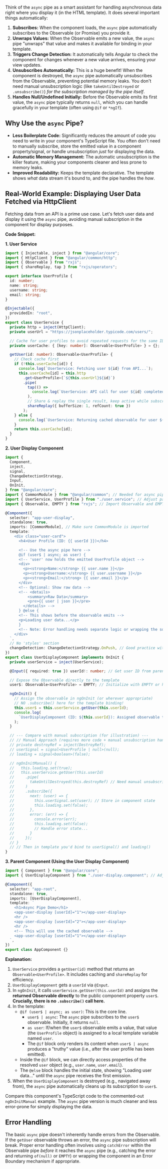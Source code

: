 Think of the `async` pipe as a smart assistant for handling asynchronous data right where you display it (in the HTML template). It does several important things automatically:

1.  **Subscribes:** When the component loads, the `async` pipe automatically subscribes to the Observable (or Promise) you provide it.
2.  **Unwraps Values:** When the Observable emits a new value, the `async` pipe "unwraps" that value and makes it available for binding in your template.
3.  **Triggers Change Detection:** It automatically tells Angular to check the component for changes whenever a new value arrives, ensuring your view updates.
4.  **Unsubscribes Automatically:** This is a huge benefit! When the component is destroyed, the `async` pipe automatically unsubscribes from the Observable, preventing potential memory leaks. You don't need manual unsubscription logic (like `takeUntilDestroyed` or `.unsubscribe()`) _for the subscription managed by the pipe itself_.
5.  **Handles Null/Undefined Initially:** Before the Observable emits its first value, the `async` pipe typically returns `null`, which you can handle gracefully in your template (often using `@if` or `*ngIf`).

## Why Use the `async` Pipe?

- **Less Boilerplate Code:** Significantly reduces the amount of code you need to write in your component's TypeScript file. You often don't need to manually subscribe, store the emitted value in a component property/signal, or handle unsubscription _just_ for displaying the data.
- **Automatic Memory Management:** The automatic unsubscription is the killer feature, making your components cleaner and less prone to memory leaks.
- **Improved Readability:** Keeps the template declarative. The template shows _what_ data stream it's bound to, and the pipe handles the _how_.

## Real-World Example: Displaying User Data Fetched via HttpClient

Fetching data from an API is a prime use case. Let's fetch user data and display it using the `async` pipe, avoiding manual subscription in the component for display purposes.

**Code Snippet:**

**1. User Service**

```typescript
import { Injectable, inject } from "@angular/core";
import { HttpClient } from "@angular/common/http";
import { Observable } from "rxjs";
import { shareReplay, tap } from "rxjs/operators";

export interface UserProfile {
  id: number;
  name: string;
  username: string;
  email: string;
}

@Injectable({
  providedIn: "root",
})
export class UserService {
  private http = inject(HttpClient);
  private userUrl = "https://jsonplaceholder.typicode.com/users/";

  // Cache for user profiles to avoid repeated requests for the same ID
  private userCache: { [key: number]: Observable<UserProfile> } = {};

  getUser(id: number): Observable<UserProfile> {
    // Check cache first
    if (!this.userCache[id]) {
      console.log(`UserService: Fetching user ${id} from API...`);
      this.userCache[id] = this.http
        .get<UserProfile>(`${this.userUrl}${id}`)
        .pipe(
          tap(() =>
            console.log(`UserService: API call for user ${id} completed.`)
          ),
          // Share & replay the single result, keep active while subscribed
          shareReplay({ bufferSize: 1, refCount: true })
        );
    } else {
      console.log(`UserService: Returning cached observable for user ${id}.`);
    }
    return this.userCache[id];
  }
}
```

**2. User Display Component**

```typescript
import {
  Component,
  inject,
  signal,
  ChangeDetectionStrategy,
  Input,
  OnInit,
} from "@angular/core";
import { CommonModule } from "@angular/common"; // Needed for async pipe, @if, json pipe
import { UserService, UserProfile } from "./user.service"; // Adjust path
import { Observable, EMPTY } from "rxjs"; // Import Observable and EMPTY

@Component({
  selector: "app-user-display",
  standalone: true,
  imports: [CommonModule], // Make sure CommonModule is imported
  template: `
    <div class="user-card">
      <h4>User Profile (ID: {{ userId }})</h4>

      <!-- Use the async pipe here -->
      @if (user$ | async; as user) {
      <!-- 'user' now holds the emitted UserProfile object -->
      <div>
        <p><strong>Name:</strong> {{ user.name }}</p>
        <p><strong>Username:</strong> {{ user.username }}</p>
        <p><strong>Email:</strong> {{ user.email }}</p>
      </div>
      <!-- Optional: Show raw data -->
      <!-- <details>
          <summary>Raw Data</summary>
          <pre>{{ user | json }}</pre>
        </details> -->
      } @else {
      <!-- This shows before the observable emits -->
      <p>Loading user data...</p>
      }
      <!-- Note: Error handling needs separate logic or wrapping the source -->
    </div>
  `,
  // No 'styles' section
  changeDetection: ChangeDetectionStrategy.OnPush, // Good practice with async pipe/observables
})
export class UserDisplayComponent implements OnInit {
  private userService = inject(UserService);

  @Input({ required: true }) userId!: number; // Get user ID from parent

  // Expose the Observable directly to the template
  user$: Observable<UserProfile> = EMPTY; // Initialize with EMPTY or handle null later

  ngOnInit() {
    // Assign the observable in ngOnInit (or wherever appropriate)
    // NO .subscribe() here for the template binding!
    this.user$ = this.userService.getUser(this.userId);
    console.log(
      `UserDisplayComponent (ID: ${this.userId}): Assigned observable to user$`
    );
  }

  // --- Compare with manual subscription (for illustration) ---
  // // Manual Approach (requires more code + manual unsubscription handling):
  // private destroyRef = inject(DestroyRef);
  // userSignal = signal<UserProfile | null>(null);
  // loading = signal<boolean>(false);

  // ngOnInitManual() {
  //   this.loading.set(true);
  //   this.userService.getUser(this.userId)
  //     .pipe(
  //       takeUntilDestroyed(this.destroyRef) // Need manual unsubscribe handling
  //     )
  //     .subscribe({
  //       next: (user) => {
  //         this.userSignal.set(user); // Store in component state
  //         this.loading.set(false);
  //       },
  //       error: (err) => {
  //         console.error(err);
  //         this.loading.set(false);
  //         // Handle error state...
  //       }
  //     });
  // }
  // // Then in template you'd bind to userSignal() and loading()
}
```

**3. Parent Component (Using the User Display Component)**

```typescript
import { Component } from "@angular/core";
import { UserDisplayComponent } from "./user-display.component"; // Adjust path

@Component({
  selector: "app-root",
  standalone: true,
  imports: [UserDisplayComponent],
  template: `
    <h1>Async Pipe Demo</h1>
    <app-user-display [userId]="1"></app-user-display>
    <hr />
    <app-user-display [userId]="2"></app-user-display>
    <hr />
    <!-- This will use the cached observable -->
    <app-user-display [userId]="1"></app-user-display>
  `,
})
export class AppComponent {}
```

**Explanation:**

1.  `UserService` provides a `getUser(id)` method that returns an `Observable<UserProfile>`. It includes caching and `shareReplay` for efficiency.
2.  `UserDisplayComponent` gets a `userId` via `@Input`.
3.  In `ngOnInit`, it calls `userService.getUser(this.userId)` and assigns the **returned Observable directly** to the public component property `user$`. **Crucially, there is no `.subscribe()` call here.**
4.  In the template:
    - `@if (user$ | async; as user)`: This is the core line.
      - `user$ | async`: The `async` pipe subscribes to the `user$` observable. Initially, it returns `null`.
      - `as user`: If/when the `user$` observable emits a value, that value (the `UserProfile` object) is assigned to a local template variable named `user`.
      - The `@if` block only renders its content when `user$ | async` produces a "truthy" value (i.e., after the user profile has been emitted).
    - Inside the `@if` block, we can directly access properties of the resolved `user` object (e.g., `user.name`, `user.email`).
    - The `@else` block handles the initial state, showing "Loading user data..." until the `async` pipe receives the first emission.
5.  When the `UserDisplayComponent` is destroyed (e.g., navigated away from), the `async` pipe automatically cleans up its subscription to `user$`.

Compare this component's TypeScript code to the commented-out `ngOnInitManual` example. The `async` pipe version is much cleaner and less error-prone for simply displaying the data.

## Error Handling

The basic `async` pipe doesn't inherently handle errors from the Observable. If the `getUser` observable throws an error, the `async` pipe subscription will break. Proper error handling often involves using `catchError` within the Observable pipe _before_ it reaches the `async` pipe (e.g., catching the error and returning `of(null)` or `EMPTY`) or wrapping the component in an Error Boundary mechanism if appropriate.
